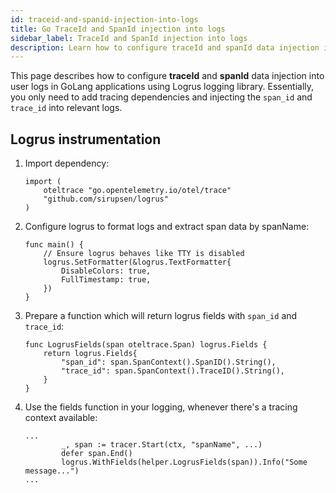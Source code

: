 ```yaml
---
id: traceid-and-spanid-injection-into-logs
title: Go TraceId and SpanId injection into logs
sidebar_label: TraceId and SpanId injection into logs
description: Learn how to configure traceId and spanId data injection into user logs in GoLang applications using Logrus logging library.
---
```


This page describes how to configure **traceId** and **spanId** data injection into user logs in GoLang applications using Logrus logging library. Essentially, you only need to add tracing dependencies and injecting the `span_id` and `trace_id` into relevant logs.

## Logrus instrumentation

1. Import dependency:

    ```
    import (
        oteltrace "go.opentelemetry.io/otel/trace"
        "github.com/sirupsen/logrus"
    )
    ```

1. Configure logrus to format logs and extract span data by spanName:

    ```
    func main() {
        // Ensure logrus behaves like TTY is disabled
        logrus.SetFormatter(&logrus.TextFormatter{
            DisableColors: true,
            FullTimestamp: true,
        })
    }
    ```

1. Prepare a function which will return logrus fields with `span_id` and `trace_id`:

    ```
    func LogrusFields(span oteltrace.Span) logrus.Fields {
        return logrus.Fields{
            "span_id": span.SpanContext().SpanID().String(),
            "trace_id": span.SpanContext().TraceID().String(),
        }
    }
    ```

1. Use the fields function in your logging, whenever there's a tracing context available:

    ```
    ...
            _, span := tracer.Start(ctx, "spanName", ...)
            defer span.End()
            logrus.WithFields(helper.LogrusFields(span)).Info("Some message...")
    ...
    ```

